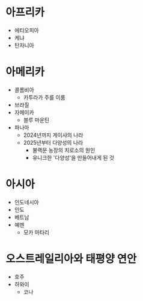 # 아프리카
- 에티오피아
- 케냐
- 탄자니아

# 아메리카
- 콜롬비아
    - 카투라가 주를 이룸
- 브라질
- 자메이카
    - 블루 마운틴
- 파나마
    - 2024년까지 게이샤의 나라
    - 2025년부터 다양성의 나라
        - 불랙문 농장의 치로소의 원인
        - 유니크한 '다양성'을 만들어내게 된 것

# 아시아
- 인도네시아
- 인도
- 베트남
- 예멘
    - 모카 마타리

# 오스트레일리아와 태평양 연안
- 호주
- 하와이
    - 코나
